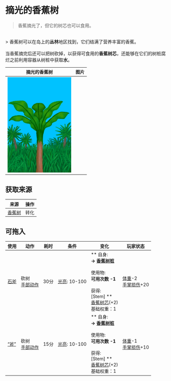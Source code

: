 # 摘光的香蕉树  
> 香蕉摘光了，但它的树芯也可以食用。  
<br>  
> 香蕉树可以在岛上的<b>丛林</b>地区找到，它们结满了营养丰富的香蕉。<br><br>当香蕉摘完后还可以把树砍掉，以获得可食用的<b>香蕉树芯</b>，还能够在它们的树桩腐烂之前利用容器从树桩中获取<b>水</b>。  
  
  摘光的香蕉树  |   图片   
 ----  |  ----:   
   |  <img decoding="async" src="Sprite/BananaTreeCleared.png" href="a.md" style="max-width:300px;max-height:300px;">   
  
## 获取来源  
来源  |  操作  
----  |  ----  
[香蕉树](BananaTree.md)  |  转化  
## 可拖入  
使用  |  动作  |  耗时  |  条件  |  变化  |  玩家状态  
----  |  ----  |  ----  |  ----  |  ----  |  ----  
[石斧](StoneAxe.md)  |  砍树<br>[手部动作](HandAction.md)  |  30分  |  [光亮](Light.md): 10-100  |  ** 自身: **<br>→ [香蕉树桩](BananaStump.md)<br><br>** 使用物: **<br>可用次数  -1<br><br>** 获得: **<br>** [Stem]  **<br>  [香蕉树芯](BananaStem.md)(+2)<br>基础权重：1  |  [体重](Weight.md)-2<br>[手掌损伤](HandDamage.md)+20  
[“斧”](tag_Axe.md)  |  砍树<br>[手部动作](HandAction.md)  |  15分  |  [光亮](Light.md): 10-100  |  ** 自身: **<br>→ [香蕉树桩](BananaStump.md)<br><br>** 使用物: **<br>可用次数  -1<br><br>** 获得: **<br>** [Stem]  **<br>  [香蕉树芯](BananaStem.md)(+2)<br>基础权重：1  |  [体重](Weight.md)-1<br>[手掌损伤](HandDamage.md)+10  


<script>document.title="摘光的香蕉树 - 卡牌生存百科 Card Survival Wiki";</script>